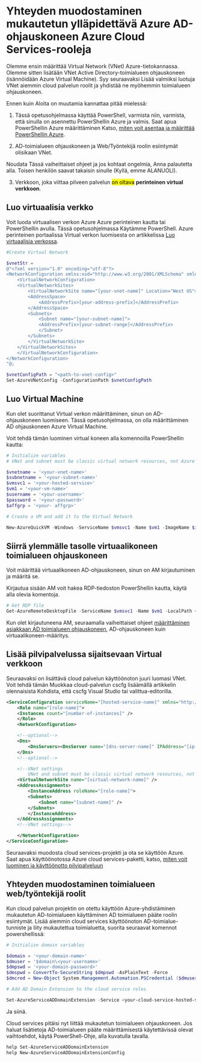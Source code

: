 <properties
  pageTitle="Yhdistä mukautetun toimialueen ohjauskoneen pilvipalveluun | Microsoft Azure"
  description="Opettele muodostamaan web/työntekijä roolit mukautetun AD-toimialueen PowerShell ja AD-toimialue-tunniste"
  services="cloud-services"
  documentationCenter=""
  authors="Thraka"
  manager="timlt"
  editor=""/>

  <tags
    ms.service="cloud-services"
    ms.workload="tbd"
    ms.tgt_pltfrm="na"
    ms.devlang="na"
    ms.topic="article"
    ms.date="10/21/2016"
    ms.author="adegeo"/>

# <a name="connecting-azure-cloud-services-roles-to-a-custom-ad-domain-controller-hosted-in-azure"></a>Yhteyden muodostaminen mukautetun ylläpidettävä Azure AD-ohjauskoneen Azure Cloud Services-rooleja

Olemme ensin määrittää Virtual Network (VNet) Azure-tietokannassa. Olemme sitten lisätään VNet Active Directory-toimialueen ohjauskoneen (isännöidään Azure Virtual Machine). Syy seuraavaksi Lisää valmiiksi luotuja VNet aiemmin cloud palvelun roolit ja yhdistää ne myöhemmin toimialueen ohjauskoneen.

Ennen kuin Aloita on muutamia kannattaa pitää mielessä:

1.  Tässä opetusohjelmassa käyttää PowerShell, varmista niin, varmista, että sinulla on asennettu PowerShellin Azure ja valmis. Saat apua PowerShellin Azure määrittäminen Katso, [miten voit asentaa ja määrittää PowerShellin Azure](../powershell-install-configure.md).

2.  AD-toimialueen ohjauskoneen ja Web/Työntekijä roolin esiintymät olisikaan VNet.

Noudata Tässä vaiheittaiset ohjeet ja jos kohtaat ongelmia, Anna palautetta alla. Toisen henkilön saavat takaisin sinulle (Kyllä, emme ALANUOLI).

3. Verkkoon, joka viittaa pilveen palvelun <mark>on oltava</mark> **perinteinen virtual verkkoon**.

## <a name="create-a-virtual-network"></a>Luo virtuaalisia verkko

Voit luoda virtuaalisen verkon Azure Azure perinteinen kautta tai PowerShellin avulla. Tässä opetusohjelmassa Käytämme PowerShell. Azure perinteinen portaalissa Virtual verkon luomisesta on artikkelissa [Luo virtuaalisia verkossa](../virtual-network/virtual-networks-create-vnet-arm-pportal.md).

```powershell
#Create Virtual Network

$vnetStr =
@"<?xml version="1.0" encoding="utf-8"?>
<NetworkConfiguration xmlns:xsd="http://www.w3.org/2001/XMLSchema" xmlns:xsi="http://www.w3.org/2001/XMLSchema-instance" xmlns="http://schemas.microsoft.com/ServiceHosting/2011/07/NetworkConfiguration">
    <VirtualNetworkConfiguration>
    <VirtualNetworkSites>
        <VirtualNetworkSite name="[your-vnet-name]" Location="West US">
        <AddressSpace>
            <AddressPrefix>[your-address-prefix]</AddressPrefix>
        </AddressSpace>
        <Subnets>
            <Subnet name="[your-subnet-name]">
            <AddressPrefix>[your-subnet-range]</AddressPrefix>
            </Subnet>
        </Subnets>
        </VirtualNetworkSite>
    </VirtualNetworkSites>
    </VirtualNetworkConfiguration>
</NetworkConfiguration>
"@;

$vnetConfigPath = "<path-to-vnet-config>"
Set-AzureVNetConfig -ConfigurationPath $vnetConfigPath
```

## <a name="create-a-virtual-machine"></a>Luo Virtual Machine

Kun olet suorittanut Virtual verkon määrittäminen, sinun on AD-ohjauskoneen luomiseen. Tässä opetusohjelmassa, on olla määrittäminen AD ohjauskoneen Azure Virtual Machine.

Voit tehdä tämän luominen virtual koneen alla komennoilla PowerShellin kautta:

```powershell
# Initialize variables
# VNet and subnet must be classic virtual network resources, not Azure Resource Manager resources.

$vnetname = '<your-vnet-name>'
$subnetname = '<your-subnet-name>'
$vmsvc1 = '<your-hosted-service>'
$vm1 = '<your-vm-name>'
$username = '<your-username>'
$password = '<your-password>'
$affgrp = '<your- affgrp>'

# Create a VM and add it to the Virtual Network

New-AzureQuickVM -Windows -ServiceName $vmsvc1 -Name $vm1 -ImageName $imgname -AdminUsername $username -Password $password -AffinityGroup $affgrp -SubnetNames $subnetname -VNetName $vnetname
```

## <a name="promote-your-virtual-machine-to-a-domain-controller"></a>Siirrä ylemmälle tasolle virtuaalikoneen toimialueen ohjauskoneen
Voit määrittää virtuaalikoneen AD-ohjauskoneen, sinun on AM kirjautuminen ja määritä se.

Kirjautua sisään AM voit hakea RDP-tiedoston PowerShellin kautta, käytä alla olevia komentoja.

```powershell
# Get RDP file
Get-AzureRemoteDesktopFile -ServiceName $vmsvc1 -Name $vm1 -LocalPath <rdp-file-path>
```

Kun olet kirjautuneena AM, seuraamalla vaiheittaiset ohjeet [määrittäminen asiakkaan AD toimialueen ohjauskoneen](http://social.technet.microsoft.com/wiki/contents/articles/12370.windows-server-2012-set-up-your-first-domain-controller-step-by-step.aspx), AD-ohjauskoneen kuin virtuaalikoneen-määritys.

## <a name="add-your-cloud-service-to-the-virtual-network"></a>Lisää pilvipalvelussa sijaitsevaan Virtual verkkoon

Seuraavaksi on lisättävä cloud palvelun käyttöönoton juuri luomasi VNet. Voit tehdä tämän Muokkaa cloud-palvelun cscfg lisäämällä artikkelin olennaisista Kohdista, että cscfg Visual Studio tai valittua-editorilla.

```xml
<ServiceConfiguration serviceName="[hosted-service-name]" xmlns="http://schemas.microsoft.com/ServiceHosting/2008/10/ServiceConfiguration" osFamily="[os-family]" osVersion="*">
    <Role name="[role-name]">
    <Instances count="[number-of-instances]" />
    </Role>
    <NetworkConfiguration>

    <!--optional-->
    <Dns>
        <DnsServers><DnsServer name="[dns-server-name]" IPAddress="[ip-address]" /></DnsServers>
    </Dns>
    <!--optional-->

    <!--VNet settings
        VNet and subnet must be classic virtual network resources, not Azure Resource Manager resources.-->
    <VirtualNetworkSite name="[virtual-network-name]" />
    <AddressAssignments>
        <InstanceAddress roleName="[role-name]">
        <Subnets>
            <Subnet name="[subnet-name]" />
        </Subnets>
        </InstanceAddress>
    </AddressAssignments>
    <!--VNet settings-->

    </NetworkConfiguration>
</ServiceConfiguration>
```

Seuraavaksi muodosta cloud services-projekti ja ota se käyttöön Azure. Saat apua käyttöönotossa Azure cloud services-paketti, katso, [miten voit luominen ja käyttöönotto pilvipalveluun](cloud-services-how-to-create-deploy.md#deploy)

## <a name="connect-your-webworker-roles-to-the-domain"></a>Yhteyden muodostaminen toimialueen web/työntekijä roolit

Kun cloud palvelun projektin on otettu käyttöön Azure-yhdistäminen mukautetun AD-toimialueen käyttäminen AD toimialueen pääte roolin esiintymät. Lisää aiemmin cloud services käyttöönoton AD-toimialue-tunniste ja liity mukautettua toimialuetta, suorita seuraavat komennot powershellissä:

```powershell
# Initialize domain variables

$domain = '<your-domain-name>'
$dmuser = '$domain\<your-username>'
$dmpswd = '<your-domain-password>'
$dmspwd = ConvertTo-SecureString $dmpswd -AsPlainText -Force
$dmcred = New-Object System.Management.Automation.PSCredential ($dmuser, $dmspwd)

# Add AD Domain Extension to the cloud service roles

Set-AzureServiceADDomainExtension -Service <your-cloud-service-hosted-service-name> -Role <your-role-name> -Slot <staging-or-production> -DomainName $domain -Credential $dmcred -JoinOption 35
```

Ja siinä.

Cloud services pitäisi nyt liittää mukautetun toimialueen ohjauskoneen. Jos haluat lisätietoja AD-toimialueen pääte määrittämisestä käytettävissä olevat vaihtoehdot, käytä PowerShell-Ohje, alla kuvatulla tavalla.

```powershell
help Set-AzureServiceADDomainExtension
help New-AzureServiceADDomainExtensionConfig
```
